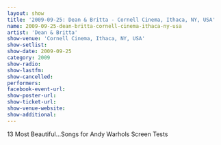```yaml
---
layout: show
title: '2009-09-25: Dean & Britta - Cornell Cinema, Ithaca, NY, USA'
name: 2009-09-25-dean-britta-cornell-cinema-ithaca-ny-usa
artist: 'Dean & Britta'
show-venue: 'Cornell Cinema, Ithaca, NY, USA'
show-setlist: 
show-date: 2009-09-25
category: 2009
show-radio: 
show-lastfm: 
show-cancelled: 
performers: 
facebook-event-url: 
show-poster-url: 
show-ticket-url: 
show-venue-website: 
show-additional: 
---
```


13 Most Beautiful...Songs for Andy Warhols Screen Tests